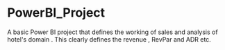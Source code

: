 # PowerBI_Project
A basic Power BI project that defines the working of sales and analysis of hotel's domain . This clearly defines the revenue , RevPar and ADR etc.
